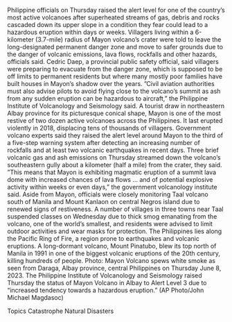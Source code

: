 Philippine officials on Thursday raised the alert level for one of the country’s most active volcanoes after superheated streams of gas, debris and rocks cascaded down its upper slope in a condition they fear could lead to a hazardous eruption within days or weeks.
Villagers living within a 6-kilometer (3.7-mile) radius of Mayon volcano’s crater were told to leave the long-designated permanent danger zone and move to safer grounds due to the danger of volcanic emissions, lava flows, rockfalls and other hazards, officials said.
Cedric Daep, a provincial public safety official, said villagers were preparing to evacuate from the danger zone, which is supposed to be off limits to permanent residents but where many mostly poor families have built houses in Mayon’s shadow over the years.
”Civil aviation authorities must also advise pilots to avoid flying close to the volcano’s summit as ash from any sudden eruption can be hazardous to aircraft,” the Philippine Institute of Volcanology and Seismology said.
A tourist draw in northeastern Albay province for its picturesque conical shape, Mayon is one of the most restive of two dozen active volcanoes across the Philippines. It last erupted violently in 2018, displacing tens of thousands of villagers.
Government volcano experts said they raised the alert level around Mayon to the third of a five-step warning system after detecting an increasing number of rockfalls and at least two volcanic earthquakes in recent days. Three brief volcanic gas and ash emissions on Thursday streamed down the volcano’s southeastern gully about a kilometer (half a mile) from the crater, they said.
”This means that Mayon is exhibiting magmatic eruption of a summit lava dome with increased chances of lava flows … and of potential explosive activity within weeks or even days,” the government volcanology institute said.
Aside from Mayon, officials were closely monitoring Taal volcano south of Manila and Mount Kanlaon on central Negros island due to renewed signs of restiveness.
A number of villages in three towns near Taal suspended classes on Wednesday due to thick smog emanating from the volcano, one of the world’s smallest, and residents were advised to limit outdoor activities and wear masks for protection.
The Philippines lies along the Pacific Ring of Fire, a region prone to earthquakes and volcanic eruptions. A long-dormant volcano, Mount Pinatubo, blew its top north of Manila in 1991 in one of the biggest volcanic eruptions of the 20th century, killing hundreds of people.
Photo: Mayon Volcano spews white smoke as seen from Daraga, Albay province, central Philippines on Thursday June 8, 2023. The Philippine Institute of Volcanology and Seismology raised Thursday the status of Mayon Volcano in Albay to Alert Level 3 due to “increased tendency towards a hazardous eruption.” (AP Photo/John Michael Magdasoc)

Topics
Catastrophe
Natural Disasters

